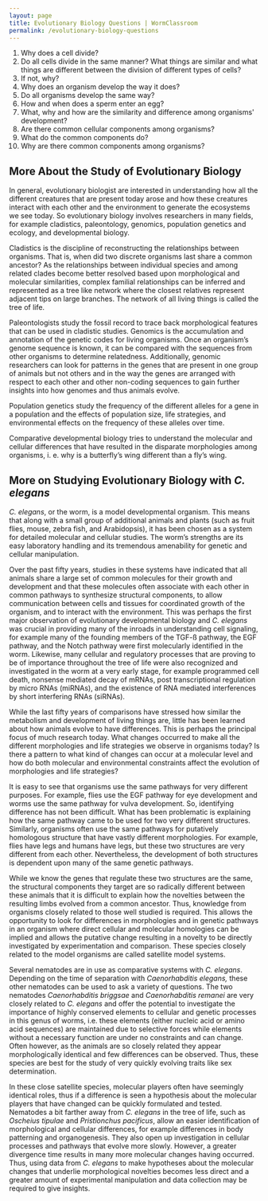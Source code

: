 ```yaml
---
layout: page
title: Evolutionary Biology Questions | WormClassroom
permalink: /evolutionary-biology-questions
---
```

1.  Why does a cell divide?
2.  Do all cells divide in the same manner? What things are similar and
    what things are different between the division of different types of
    cells?
3.  If not, why?
4.  Why does an organism develop the way it does?
5.  Do all organisms develop the same way?
6.  How and when does a sperm enter an egg?
7.  What, why and how are the similarity and difference among organisms'
    development?
8.  Are there common cellular components among organisms?
9.  What do the common components do?
10. Why are there common components among organisms?

More About the Study of Evolutionary Biology
--------------------------------------------

In general, evolutionary biologist are interested in understanding how
all the different creatures that are present today arose and how these
creatures interact with each other and the environment to generate the
ecosystems we see today. So evolutionary biology involves researchers in
many fields, for example cladistics, paleontology, genomics, population
genetics and ecology, and developmental biology.

Cladistics is the discipline of reconstructing the relationships between
organisms. That is, when did two discrete organisms last share a common
ancestor? As the relationships between individual species and among
related clades become better resolved based upon morphological and
molecular similarities, complex familial relationships can be inferred
and represented as a tree like network where the closest relatives
represent adjacent tips on large branches. The network of all living
things is called the tree of life.

Paleontologists study the fossil record to trace back morphological
features that can be used in cladistic studies. Genomics is the
accumulation and annotation of the genetic codes for living organisms.
Once an organism’s genome sequence is known, it can be compared with the
sequences from other organisms to determine relatedness. Additionally,
genomic researchers can look for patterns in the genes that are present
in one group of animals but not others and in the way the genes are
arranged with respect to each other and other non-coding sequences to
gain further insights into how genomes and thus animals evolve.

Population genetics study the frequency of the different alleles for a
gene in a population and the effects of population size, life
strategies, and environmental effects on the frequency of these alleles
over time.

Comparative developmental biology tries to understand the molecular and
cellular differences that have resulted in the disparate morphologies
among organisms, i. e. why is a butterfly’s wing different than a fly’s
wing.

More on Studying Evolutionary Biology with *C. elegans*
-------------------------------------------------------

*C. elegans*, or the worm, is a model developmental organism. This means
that along with a small group of additional animals and plants (such as
fruit flies, mouse, zebra fish, and Arabidopsis), it has been chosen as
a system for detailed molecular and cellular studies. The worm’s
strengths are its easy laboratory handling and its tremendous
amenability for genetic and cellular manipulation.

Over the past fifty years, studies in these systems have indicated that
all animals share a large set of common molecules for their growth and
development and that these molecules often associate with each other in
common pathways to synthesize structural components, to allow
communication between cells and tissues for coordinated growth of the
organism, and to interact with the environment. This was perhaps the
first major observation of evolutionary developmental biology and *C.
elegans* was crucial in providing many of the inroads in understanding
cell signaling, for example many of the founding members of the TGF-ß
pathway, the EGF pathway, and the Notch pathway were first molecularly
identified in the worm. Likewise, many cellular and regulatory processes
that are proving to be of importance throughout the tree of life were
also recognized and investigated in the worm at a very early stage, for
example programmed cell death, nonsense mediated decay of mRNAs, post
transcriptional regulation by micro RNAs (miRNAs), and the existence of
RNA mediated interferences by short interfering RNAs (siRNAs).

While the last fifty years of comparisons have stressed how similar the
metabolism and development of living things are, little has been learned
about how animals evolve to have differences. This is perhaps the
principal focus of much research today. What changes occurred to make
all the different morphologies and life strategies we observe in
organisms today? Is there a pattern to what kind of changes can occur at
a molecular level and how do both molecular and environmental
constraints affect the evolution of morphologies and life strategies?

It is easy to see that organisms use the same pathways for very
different purposes. For example, flies use the EGF pathway for eye
development and worms use the same pathway for vulva development. So,
identifying difference has not been difficult. What has been problematic
is explaining how the same pathway came to be used for two very
different structures. Similarly, organisms often use the same pathways
for putatively homologous structure that have vastly different
morphologies. For example, flies have legs and humans have legs, but
these two structures are very different from each other. Nevertheless,
the development of both structures is dependent upon many of the same
genetic pathways.

While we know the genes that regulate these two structures are the same,
the structural components they target are so radically different between
these animals that it is difficult to explain how the novelties between
the resulting limbs evolved from a common ancestor. Thus, knowledge from
organisms closely related to those well studied is required. This allows
the opportunity to look for differences in morphologies and in genetic
pathways in an organism where direct cellular and molecular homologies
can be implied and allows the putative change resulting in a novelty to
be directly investigated by experimentation and comparison. These
species closely related to the model organisms are called satellite
model systems.

Several nematodes are in use as comparative systems with *C. elegans*.
Depending on the time of separation with *Caenorhabditis elegans,* these
other nematodes can be used to ask a variety of questions. The two
nematodes *Caenorhabditis briggsae* and *Caenorhabditis remanei* are
very closely related to *C. elegans* and offer the potential to
investigate the importance of highly conserved elements to cellular and
genetic processes in this genus of worms, i.e. these elements (either
nucleic acid or amino acid sequences) are maintained due to selective
forces while elements without a necessary function are under no
constraints and can change. Often however, as the animals are so closely
related they appear morphologically identical and few differences can be
observed. Thus, these species are best for the study of very quickly
evolving traits like sex determination.

In these close satellite species, molecular players often have seemingly
identical roles, thus if a difference is seen a hypothesis about the
molecular players that have changed can be quickly formulated and
tested. Nematodes a bit farther away from *C. elegans* in the tree of
life, such as *Oscheius tipulae* and *Pristionchus pacificus*, allow an
easier identification of morphological and cellular differences, for
example differences in body patterning and organogenesis. They also open
up investigation in cellular processes and pathways that evolve more
slowly. However, a greater divergence time results in many more
molecular changes having occurred. Thus, using data from *C. elegans* to
make hypotheses about the molecular changes that underlie morphological
novelties becomes less direct and a greater amount of experimental
manipulation and data collection may be required to give insights.
